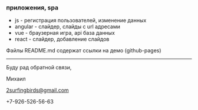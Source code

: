 ### приложения, spa

- js - регистрация пользователей, изменение данных
- angular - слайдер, слайды c url адресами
- vue - браузерная игра, api база данных
- react - слайдер, добавление слайдов

Файлы README.md содержат ссылки на демо (github-pages)

***

Буду рад обратной связи, 

Михаил

2surfingbirds@gmail.com

+7-926-526-56-63
